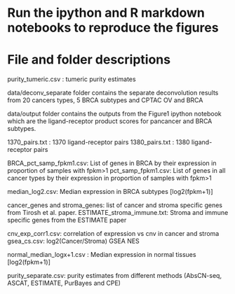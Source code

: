 # Run the ipython and R markdown notebooks to reproduce the figures

# File and folder descriptions
purity_tumeric.csv : tumeric purity estimates

data/deconv_separate folder contains the separate deconvolution results from 20 cancers types, 5 BRCA subtypes and CPTAC OV and BRCA

data/output folder contains the outputs from the Figure1 ipython notebook which are the ligand-receptor product scores for pancancer and BRCA subtypes.

1370_pairs.txt : 1370 ligand-receptor pairs
1380_pairs.txt : 1380 ligand-receptor pairs

BRCA_pct_samp_fpkm1.csv: List of genes in BRCA by their expression in proportion of samples with fpkm>1
pct_samp_fpkm1.csv: List of genes in all cancer types by their expression in proportion of samples with fpkm>1

median_log2.csv: Median expression in BRCA subtypes [log2(fpkm+1)]

cancer_genes and stroma_genes: list of cancer and stroma specific genes from Tirosh et al. paper.
ESTIMATE_stroma_immune.txt: Stroma and immune specific genes from the ESTIMATE paper

cnv_exp_corr1.csv: correlation of expression vs cnv in cancer and stroma
gsea_cs.csv: log2(Cancer/Stroma) GSEA NES 

normal_median_logx+1.csv : Median expression in normal tissues [log2(fpkm+1)]

purity_separate.csv: purity estimates from different methods (AbsCN-seq, ASCAT, ESTIMATE, PurBayes and CPE)
